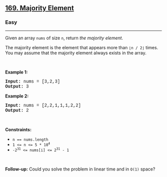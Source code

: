 <h2><a href="https://leetcode.com/problems/majority-element/">169. Majority Element</a></h2><h3>Easy</h3><hr><div><p>Given an array <code style="font-family: monospace, Bangla501, sans-serif;">nums</code> of size <code style="font-family: monospace, Bangla501, sans-serif;">n</code>, return <em>the majority element</em>.</p>

<p>The majority element is the element that appears more than <code style="font-family: monospace, Bangla501, sans-serif;">⌊n / 2⌋</code> times. You may assume that the majority element always exists in the array.</p>

<p>&nbsp;</p>
<p><strong>Example 1:</strong></p>
<pre style="font-family: SFMono-Regular, Consolas, &quot;Liberation Mono&quot;, Menlo, Courier, monospace, Bangla501, sans-serif;"><strong>Input:</strong> nums = [3,2,3]
<strong>Output:</strong> 3
</pre><p><strong>Example 2:</strong></p>
<pre style="font-family: SFMono-Regular, Consolas, &quot;Liberation Mono&quot;, Menlo, Courier, monospace, Bangla501, sans-serif;"><strong>Input:</strong> nums = [2,2,1,1,1,2,2]
<strong>Output:</strong> 2
</pre>
<p>&nbsp;</p>
<p><strong>Constraints:</strong></p>

<ul>
	<li><code style="font-family: monospace, Bangla501, sans-serif;">n == nums.length</code></li>
	<li><code style="font-family: monospace, Bangla501, sans-serif;">1 &lt;= n &lt;= 5 * 10<sup>4</sup></code></li>
	<li><code style="font-family: monospace, Bangla501, sans-serif;">-2<sup>31</sup> &lt;= nums[i] &lt;= 2<sup>31</sup> - 1</code></li>
</ul>

<p>&nbsp;</p>
<strong>Follow-up:</strong> Could you solve the problem in linear time and in <code style="font-family: monospace, Bangla501, sans-serif;">O(1)</code> space?</div>